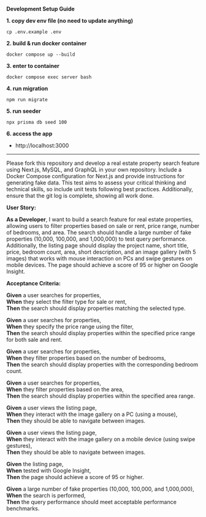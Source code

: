 **Development Setup Guide**

**1. copy dev env file (no need to update anything)**
```shell
cp .env.example .env
```
**2. build & run docker container**
```shell
docker compose up --build
```
**3. enter to container**
```shell
docker compose exec server bash
```
**4. run migration**
```shell
npm run migrate
```
**5. run seeder**
```shell
npx prisma db seed 100
```
**6. access the app**
- http://localhost:3000


---
Please fork this repository and develop a real estate property search feature using Next.js, MySQL, and GraphQL in your own repository. Include a Docker Compose configuration for Next.js and provide instructions for generating fake data. This test aims to assess your critical thinking and technical skills, so include unit tests following best practices. Additionally, ensure that the git log is complete, showing all work done.  

**User Story:**  

**As a Developer**, I want to build a search feature for real estate properties, allowing users to filter properties based on sale or rent, price range, number of bedrooms, and area. The search should handle a large number of fake properties (10,000, 100,000, and 1,000,000) to test query performance. Additionally, the listing page should display the project name, short title, price, bedroom count, area, short description, and an image gallery (with 5 images) that works with mouse interaction on PCs and swipe gestures on mobile devices. The page should achieve a score of 95 or higher on Google Insight.

**Acceptance Criteria:**

**Given** a user searches for properties,  
**When** they select the filter type for sale or rent,  
**Then** the search should display properties matching the selected type.  

**Given** a user searches for properties,  
**When** they specify the price range using the filter,  
**Then** the search should display properties within the specified price range for both sale and rent.  

**Given** a user searches for properties,  
**When** they filter properties based on the number of bedrooms,  
**Then** the search should display properties with the corresponding bedroom count.  

**Given** a user searches for properties,  
**When** they filter properties based on the area,  
**Then** the search should display properties within the specified area range.  

**Given** a user views the listing page,  
**When** they interact with the image gallery on a PC (using a mouse),  
**Then** they should be able to navigate between images.  

**Given** a user views the listing page,  
**When** they interact with the image gallery on a mobile device (using swipe gestures),  
**Then** they should be able to navigate between images.

**Given** the listing page,  
**When** tested with Google Insight,  
**Then** the page should achieve a score of 95 or higher.  

**Given** a large number of fake properties (10,000, 100,000, and 1,000,000),  
**When** the search is performed,  
**Then** the query performance should meet acceptable performance benchmarks.  